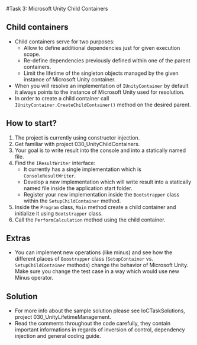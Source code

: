 #Task 3: Microsoft Unity Child Containers

## Child containers

* Child containers serve for two purposes:
  * Allow to define additional dependencies just for given execution scope.
  * Re-define dependencies previously defined within one of the parent containers.
  * Limit the lifetime of the singleton objects managed by the given instance of Microsoft Unity container.
* When you will resolve an implementation of ```IUnityContainer``` by default it always points to the instance of Microsoft Unity used for resolution.
* In order to create a child container call ```IUnityContainer.CreateChildContainer()``` method on the desired parent.

## How to start?

1. The project is currently using constructor injection.
2. Get familiar with project 030_UnityChildContainers.
3. Your goal is to write result into the console and into a statically named file.
4. Find the ```IResultWriter``` interface:
   * It currently has a single implementation which is ```ConsoleResultWriter```.
   * Develop a new implementation which will write result into a statically named file inside the application start folder.
   * Register your new implementation inside the ```Bootstrapper``` class within the ```SetupChildContainer``` method.
5. Inside the ```Program``` class, ```Main``` method create a child container and initialize it using ```Bootstrapper``` class.
6. Call the ```PerformCalculation``` method using the child container.

## Extras

* You can implement new operations (like minus) and 
  see how the different places of ```Boostrapper``` class (```SetupContainer``` vs. ```SetupChildContainer``` methods) change the behavior of Microsoft Unity.
  Make sure you change the test case in a way which would use new Minus operator.

## Solution

* For more info about the sample solution please see IoCTaskSolutions, project 030_UnityLifetimeManagement.
* Read the comments throughout the code carefully, they contain important informations in regards of inversion of control, dependency injection and general coding guide.
